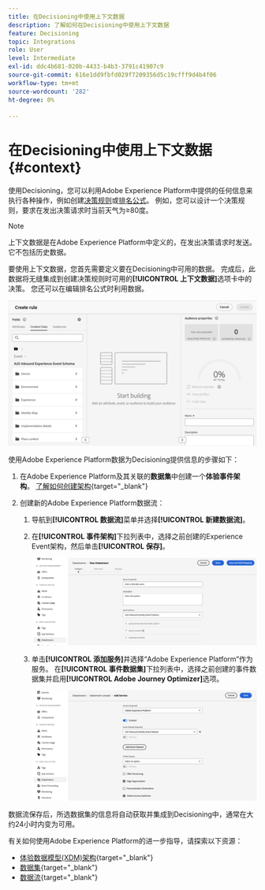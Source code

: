 ```yaml
---
title: 在Decisioning中使用上下文数据
description: 了解如何在Decisioning中使用上下文数据
feature: Decisioning
topic: Integrations
role: User
level: Intermediate
exl-id: ddc4b681-020b-4433-b4b3-3791c41907c9
source-git-commit: 616e1dd9fbfd029f7209356d5c19cfff9d4b4f06
workflow-type: tm+mt
source-wordcount: '282'
ht-degree: 0%

---
```


# 在Decisioning中使用上下文数据 {#context}

使用Decisioning，您可以利用Adobe Experience Platform中提供的任何信息来执行各种操作，例如创建[决策规则](rules.md)或[排名公式](ranking.md)。 例如，您可以设计一个决策规则，要求在发出决策请求时当前天气为≥80度。

>[!NOTE]
>
>上下文数据是在Adobe Experience Platform中定义的，在发出决策请求时发送。 它不包括历史数据。

要使用上下文数据，您首先需要定义要在Decisioning中可用的数据。 完成后，此数据将无缝集成到创建决策规则时可用的&#x200B;**[!UICONTROL 上下文数据]**&#x200B;选项卡中的决策。 您还可以在编辑排名公式时利用数据。

![](assets/decision-rules-context.png)

使用Adobe Experience Platform数据为Decisioning提供信息的步骤如下：

1. 在Adobe Experience Platform及其关联的&#x200B;**数据集**&#x200B;中创建一个&#x200B;**体验事件架构**。 [了解如何创建架构](https://experienceleague.adobe.com/zh-hans/docs/experience-platform/xdm/ui/resources/schemas){target="_blank"}

1. 创建新的Adobe Experience Platform数据流：

   1. 导航到&#x200B;**[!UICONTROL 数据流]**&#x200B;菜单并选择&#x200B;**[!UICONTROL 新建数据流]**。

   1. 在&#x200B;**[!UICONTROL 事件架构]**&#x200B;下拉列表中，选择之前创建的Experience Event架构，然后单击&#x200B;**[!UICONTROL 保存]**。

      ![](assets/decision-rule-context-datastream.png)

   1. 单击&#x200B;**[!UICONTROL 添加服务]**&#x200B;并选择“Adobe Experience Platform”作为服务。 在&#x200B;**[!UICONTROL 事件数据集]**&#x200B;下拉列表中，选择之前创建的事件数据集并启用&#x200B;**[!UICONTROL Adobe Journey Optimizer]**&#x200B;选项。

      ![](assets/decision-rules-context-datastream-service.png)

数据流保存后，所选数据集的信息将自动获取并集成到Decisioning中，通常在大约24小时内变为可用。

有关如何使用Adobe Experience Platform的进一步指导，请探索以下资源：

* [体验数据模型(XDM)架构](https://experienceleague.adobe.com/zh-hans/docs/experience-platform/xdm/schema/composition){target="_blank"}
* [数据集](https://experienceleague.adobe.com/zh-hans/docs/experience-platform/catalog/datasets/overview){target="_blank"}
* [数据流](https://experienceleague.adobe.com/zh-hans/docs/experience-platform/datastreams/overview){target="_blank"}
